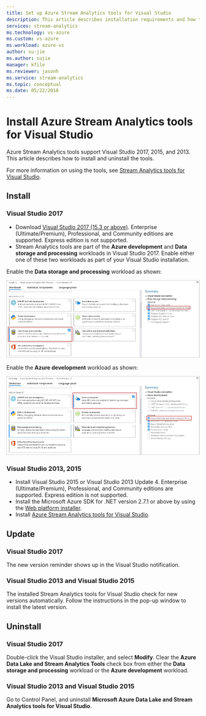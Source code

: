 ```yaml
---
title: Set up Azure Stream Analytics tools for Visual Studio
description: This article describes installation requirements and how to setup the Azure Stream Analytics tools for Visual Studio.
services: stream-analytics
ms.technology: vs-azure
ms.custom: vs-azure
ms.workload: azure-vs
author: su-jie
ms.author: sujie
manager: kfile
ms.reviewer: jasonh
ms.service: stream-analytics
ms.topic: conceptual
ms.date: 05/22/2018
---
```

# Install Azure Stream Analytics tools for Visual Studio
Azure Stream Analytics tools support Visual Studio 2017, 2015, and 2013. This article describes how to install and uninstall the tools.

For more information on using the tools, see [Stream Analytics tools for Visual Studio](stream-analytics-quick-create-vs.md).

## Install
### Visual Studio 2017
* Download [Visual Studio 2017 (15.3 or above)](https://www.visualstudio.com/). Enterprise (Ultimate/Premium), Professional, and Community editions are supported. Express edition is not supported. 
* Stream Analytics tools are part of the **Azure development** and **Data storage and processing** workloads in Visual Studio 2017. Enable either one of these two workloads as part of your Visual Studio installation.

Enable the **Data storage and processing** workload as shown:

![Data storage and processing workload is selected](./media/stream-analytics-tools-for-visual-studio-install/stream-analytics-tools-for-vs-2017-install-01.png)

Enable the **Azure development** workload as shown:

![Azure development workload is selected](./media/stream-analytics-tools-for-visual-studio-install/stream-analytics-tools-for-vs-2017-install-02.png)


### Visual Studio 2013, 2015
* Install Visual Studio 2015 or Visual Studio 2013 Update 4. Enterprise (Ultimate/Premium), Professional, and Community editions are supported. Express edition is not supported. 
* Install the Microsoft Azure SDK for .NET version 2.7.1 or above by using the [Web platform installer](http://www.microsoft.com/web/downloads/platform.aspx).
* Install [Azure Stream Analytics tools for Visual Studio](http://aka.ms/asatoolsvs).

## Update

### Visual Studio 2017
The new version reminder shows up in the Visual Studio notification. 

### Visual Studio 2013 and Visual Studio 2015
The installed Stream Analytics tools for Visual Studio check for new versions automatically. Follow the instructions in the pop-up window to install the latest version. 


## Uninstall

### Visual Studio 2017
Double-click the Visual Studio installer, and select **Modify**. Clear the **Azure Data Lake and Stream Analytics Tools** check box from either the **Data storage and processing** workload or the **Azure development** workload.

### Visual Studio 2013 and Visual Studio 2015
Go to Control Panel, and uninstall **Microsoft Azure Data Lake and Stream Analytics tools for Visual Studio**.





